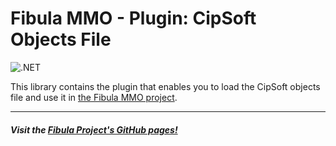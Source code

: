# Fibula MMO - Plugin: CipSoft Objects File

![.NET](https://github.com/fibula-mmo/fibula-plugins-cip-objects-file/workflows/.NET/badge.svg)

This library contains the plugin that enables you to load the CipSoft objects file and use it in [the Fibula MMO project](https://github.com/fibula-mmo).

---

##### Visit the [Fibula Project's GitHub pages!](https://fibula-mmo.github.io/)
